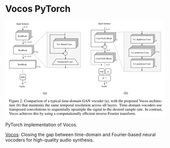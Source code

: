 # Vocos PyTorch

<p align="center">
  <img src="Vocos.png" alt="Vocos" style="display:block; margin:auto; width:720px;" />
</p>

PyTorch implementation of Vocos.

[Vocos](https://arxiv.org/abs/2306.00814): Closing the gap between time-domain and Fourier-based neural vocoders for high-quality audio synthesis.
